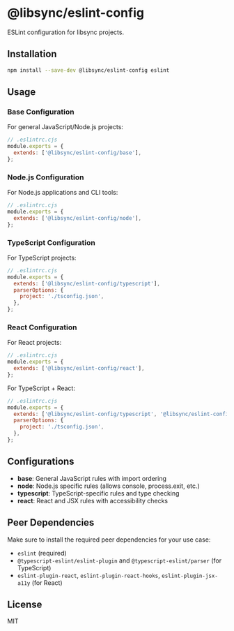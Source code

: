 # @libsync/eslint-config

ESLint configuration for libsync projects.

## Installation

```bash
npm install --save-dev @libsync/eslint-config eslint
```

## Usage

### Base Configuration

For general JavaScript/Node.js projects:

```js
// .eslintrc.cjs
module.exports = {
  extends: ['@libsync/eslint-config/base'],
};
```

### Node.js Configuration

For Node.js applications and CLI tools:

```js
// .eslintrc.cjs
module.exports = {
  extends: ['@libsync/eslint-config/node'],
};
```

### TypeScript Configuration

For TypeScript projects:

```js
// .eslintrc.cjs
module.exports = {
  extends: ['@libsync/eslint-config/typescript'],
  parserOptions: {
    project: './tsconfig.json',
  },
};
```

### React Configuration

For React projects:

```js
// .eslintrc.cjs
module.exports = {
  extends: ['@libsync/eslint-config/react'],
};
```

For TypeScript + React:

```js
// .eslintrc.cjs
module.exports = {
  extends: ['@libsync/eslint-config/typescript', '@libsync/eslint-config/react'],
  parserOptions: {
    project: './tsconfig.json',
  },
};
```

## Configurations

- **base**: General JavaScript rules with import ordering
- **node**: Node.js specific rules (allows console, process.exit, etc.)
- **typescript**: TypeScript-specific rules and type checking
- **react**: React and JSX rules with accessibility checks

## Peer Dependencies

Make sure to install the required peer dependencies for your use case:

- `eslint` (required)
- `@typescript-eslint/eslint-plugin` and `@typescript-eslint/parser` (for TypeScript)
- `eslint-plugin-react`, `eslint-plugin-react-hooks`, `eslint-plugin-jsx-a11y` (for React)

## License

MIT
